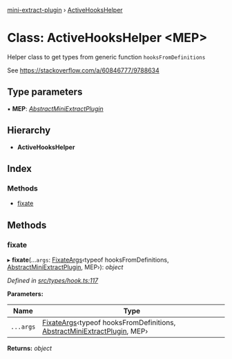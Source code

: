 [mini-extract-plugin](../README.md) › [ActiveHooksHelper](activehookshelper.md)

# Class: ActiveHooksHelper <**MEP**>

Helper class to get types from generic function `hooksFromDefinitions`

See https://stackoverflow.com/a/60846777/9788634

## Type parameters

▪ **MEP**: *[AbstractMiniExtractPlugin](../interfaces/abstractminiextractplugin.md)*

## Hierarchy

* **ActiveHooksHelper**

## Index

### Methods

* [fixate](activehookshelper.md#fixate)

## Methods

###  fixate

▸ **fixate**(...`args`: [FixateArgs](../README.md#fixateargs)‹typeof hooksFromDefinitions, [AbstractMiniExtractPlugin](../interfaces/abstractminiextractplugin.md), MEP›): *object*

*Defined in [src/types/hook.ts:117](https://github.com/JuroOravec/mini-extract-plugin/blob/87f855a/src/types/hook.ts#L117)*

**Parameters:**

Name | Type |
------ | ------ |
`...args` | [FixateArgs](../README.md#fixateargs)‹typeof hooksFromDefinitions, [AbstractMiniExtractPlugin](../interfaces/abstractminiextractplugin.md), MEP› |

**Returns:** *object*
